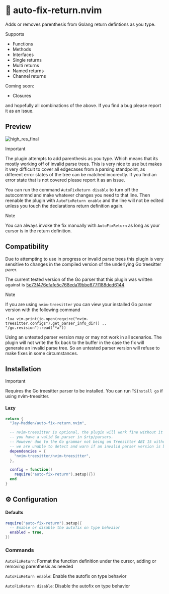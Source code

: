 # 🧰 auto-fix-return.nvim
Adds or removes parenthesis from Golang return defintions as you type. 

Supports 
- Functions
- Methods
- Interfaces
- Single returns 
- Multi returns 
- Named returns 
- Channel returns

Coming soon: 
- Closures

and hopefully all combinations of the above. If you find a bug please report it as an issue. 

## Preview
![high_res_final](https://github.com/user-attachments/assets/a5b9b50d-cbc7-42a6-b3f7-e20795c93823)

> [!IMPORTANT]
> The plugin attempts to add parenthesis as you type. Which means that its mostly working off of invalid parse trees.
> This is very nice to use but makes it very difficult to cover all edgecases from a parsing standpoint, as different error states of the tree can be matched incorectly. 
> If you find an error state that is not covered please report it as an issue. 
> 
> You can run the command `AutoFixReturn disable` to turn off the autocommnd and make whatever changes you need to that line. 
> Then reenable the plugin with `AutoFixReturn enable` and the line will not be edited unless you touch the declarations return definition again.

> [!NOTE]
> You can always invoke the fix manually with `AutoFixReturn` as long as your cursor is in the return definition.

## Compatibility

Due to attempting to use in progress or invalid parse trees this plugin is very sensitive to changes in the compiled version of the underlying Go treesitter parer.

The current tested version of the Go parser that this plugin was written against is [5e73f476efafe5c768eda19bbe877f188ded6144](https://github.com/tree-sitter/tree-sitter-go/commit/5e73f476efafe5c768eda19bbe877f188ded6144)

> [!NOTE]
> If you are using `nvim-treesitter` you can view your installed Go parser version with the following command
> ```
> :lua vim.print(io.open(require("nvim-treesitter.configs").get_parser_info_dir() .. "/go.revision"):read("*a"))
> ```

Using an untested parser version may or may not work in all scenarios. The plugin will not write the fix back to the buffer in the case the fix will generate an invalid parse tree. So an untested parser version will refuse to make fixes in some circumstances. 

## Installation

> [!IMPORTANT]  
> Requires the Go treesitter parser to be installed.
> You can run `TSInstall go` if using nvim-treesitter.

#### Lazy
```lua
return {
  "Jay-Madden/auto-fix-return.nvim",

  -- nvim-treesitter is optional, the plugin will work fine without it as long as 
  -- you have a valid Go parser in $rtp/parsers.
  -- However due to the Go grammar not being on Treesitter ABI 15 without 'nvim-treesitter' 
  -- we are unable to detect and warn if an invalid parser version is being used.
  dependencies = {
    "nvim-treesitter/nvim-treesitter",
  },

  config = function()
    require("auto-fix-return").setup({})
  end
}
```

## ⚙️ Configuration

#### Defaults
```lua
require("auto-fix-return").setup({
  -- Enable or disable the autofix on type behvaior
  enabled = true, 
})
```

### Commands

`AutoFixReturn`: Format the function definition under the cursor, adding or removing parenthesis as needed

`AutoFixReturn enable`: Enable the autofix on type behavior

`AutoFixReturn disable`: Disable the autofix on type behavior
